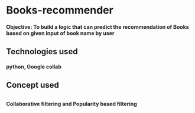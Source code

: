 # Books-recommender
<h4>Objective: To build a logic that can predict the  recommendation of Books based on given input of book name by user </h4>

<h2>Technologies used</h2>
<h4>python, Google collab</h4>

<h2>Concept used<h2>
<h4>Collaborative filtering and Popularity based filtering</h4>

